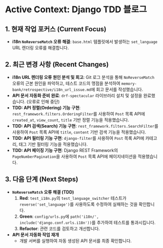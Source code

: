 # Active Context: Django TDD 블로그

## 1. 현재 작업 포커스 (Current Focus)

- **i18n `NoReverseMatch` 오류 해결**: `base.html` 템플릿에서 발생하는 `set_language` URL 렌더링 오류를 해결합니다.

## 2. 최근 변경 사항 (Recent Changes)

- **i18n URL 렌더링 오류 원인 분석 및 회고**: Git 로그 분석을 통해 `NoReverseMatch` 오류의 근본 원인을 파악하고, 테스트 코드의 맹점을 분석하여 `memory-bank/retrospective/i18n_url_issue.md`에 회고 문서를 작성했습니다.
- **API 문서 자동화 준비 완료**: `drf-spectacular` 라이브러리 설치 및 설정을 완료했습니다. (오류로 인해 중단)
- **TDD: API 정렬(Ordering) 기능 구현**: `rest_framework.filters.OrderingFilter`를 사용하여 `Post` 목록 API에 `created_at`, `view_count`, `title` 기반 정렬 기능을 적용했습니다.
- **TDD: API 검색(Search) 기능 구현**: `rest_framework.filters.SearchFilter`를 사용하여 `Post` 목록 API에 `title`, `content` 기반 검색 기능을 적용했습니다.
- **TDD: API 필터링 기능 구현**: `django-filter`를 사용하여 `Post` 목록 API에 카테고리, 태그 기반 필터링 기능을 적용했습니다.
- **TDD: API 페이징 기능 구현**: Django REST Framework의 `PageNumberPagination`을 사용하여 `Post` 목록 API에 페이지네이션을 적용했습니다.

## 3. 다음 단계 (Next Steps)

- **`NoReverseMatch` 오류 해결 (TDD)**
  1.  **Red**: `test_i18n.py`의 `test_language_switcher` 테스트가 `reverse('set_language')`를 사용하도록 수정하여 실패하는 것을 확인합니다.
  2.  **Green**: `config/urls.py`에 `path('i18n/', include('django.conf.urls.i18n'))`를 추가하여 테스트를 통과시킵니다.
  3.  **Refactor**: 관련 코드를 검토하고 개선합니다.
- **API 문서 자동화 작업 재개**
  - 개발 서버를 실행하여 자동 생성된 API 문서를 최종 확인합니다.
